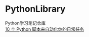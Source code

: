 # PythonLibrary
Python学习笔记仓库  
[10 个 Python 脚本来自动化你的日常任务](https://mp.weixin.qq.com/s/dtaaHFLLiN7QBWjwVGm7MA)  
